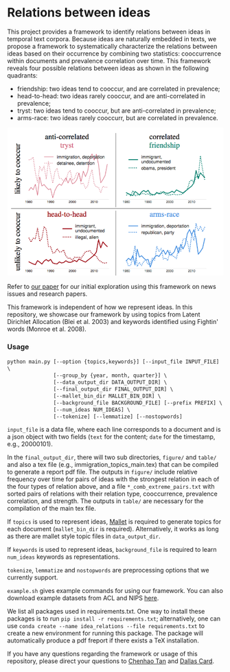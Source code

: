 # Relations between ideas

This project provides a framework to identify relations between ideas in temporal text corpora.
Because ideas are naturally embedded in texts, we propose a framework to systematically characterize the relations between ideas based on their occurrence by combining two statistics: cooccurrence within documents and prevalence correlation over time.
This framework reveals four possible relations between ideas as shown in the following quadrants:
* friendship: two ideas tend to cooccur, and are correlated in prevalence;
* head-to-head: two ideas rarely cooccur, and are anti-correlated in prevalence;
* tryst: two ideas tend to cooccur, but are anti-correlated in prevalence;
* arms-race: two ideas rarely cooccurr, but are correlated in prevalence.

![Example images.](./examples.png)

Refer to [our paper](https://chenhaot.com/pages/idea_relations.html) for our initial exploration using this framework on news issues and research papers.

This framework is independent of how we represent ideas. In this repository, we showcase our framework by using topics from Latent Dirichlet Allocation (Blei et al. 2003) and keywords identified using Fightin' words (Monroe et al. 2008).


### Usage

```
python main.py [--option {topics,keywords}] [--input_file INPUT_FILE] \
               [--group_by {year, month, quarter}] \
               [--data_output_dir DATA_OUTPUT_DIR] \
               [--final_output_dir FINAL_OUTPUT_DIR] \
               [--mallet_bin_dir MALLET_BIN_DIR] \
               [--background_file BACKGROUND_FILE] [--prefix PREFIX] \
               [--num_ideas NUM_IDEAS] \
               [--tokenize] [--lemmatize] [--nostopwords]
```

`input_file` is a data file, where each line corresponds to a document and is a json object with two fields (`text` for the content; `date` for the timestamp, e.g., 20000101).

In the `final_output_dir`, there will two sub directories, `figure/` and `table/` and also a tex file (e.g., immigration\_topics\_main.tex) that can be compiled to generate a report pdf file.
The outputs in `figure/` include relative frequency over time for pairs of ideas with the strongest relation in each of the four types of relation above, and a file `*_comb_extreme_pairs.txt` with sorted pairs of relations with their relation type, cooccurrence, prevalence correlation, and strength.
The outputs in `table/` are necessary for the compilation of the main tex file.

If `topics` is used to represent ideas, [Mallet](http://mallet.cs.umass.edu/) is required to generate topics for each document (`mallet_bin_dir` is required).
Alternatively, it works as long as there are mallet style topic files in `data_output_dir`.

If `keywords` is used to represent ideas, `background_file` is required to learn `num_ideas` keywords as representations.

`tokenize`, `lemmatize` and `nostopwords` are preprocessing options that we currently support.

`example.sh` gives example commands for using our framework. You can also download example datasets from ACL and NIPS [here](https://chenhaot.com/pages/idea_relations.html).

We list all packages used in requirements.txt. 
One way to install these packages is to run `pip install -r requirements.txt`;
alternatively, one can use `conda create --name idea_relations --file requirements.txt` to create a new environment for running this package.
The package will automatically produce a pdf freport if there exists a TeX installation.


If you have any questions regarding the framework or usage of this repository, please direct your questions to [Chenhao Tan](https://chenhaot.com) and [Dallas Card](http://www.cs.cmu.edu/~dcard/).

